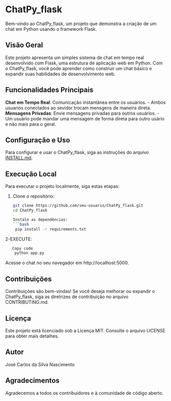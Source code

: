 # ChatPy_flask

Bem-vindo ao ChatPy_flask, um projeto que demonstra a criação
de um chat em Python usando o framework Flask.


## Visão Geral

Este projeto apresenta um simples sistema de chat em tempo real desenvolvido com Flask,
uma estrutura de aplicação web em Python. Com o ChatPy_flask,
você pode aprender como construir um chat básico e expandir suas habilidades de desenvolvimento web.

## Funcionalidades Principais

**Chat em Tempo Real**: Comunicação instantânea entre os usuários.
    - Ambos usuarios conectados ao sevidor trocam mensgens de maneira direta.
 **Mensagens Privadas**: Envie mensagens privadas para outros usuários.
    - Um usuário pode mandar uma mensagem de forma direta para outro usário e não mais para o geral.


## Configuração e Uso

Para configurar e usar o ChatPy_flask, siga as instruções do arquivo [INSTALL.md](INSTALL.md).

## Execução Local

Para executar o projeto localmente, siga estas etapas:

1. Clone o repositório:

   ```bash
   git clone https://github.com/seu-usuario/ChatPy_flask.git
   cd ChatPy_flask

   Instale as dependências:
   ```bash
    pip install -r requirements.txt
2-EXECUTE:  
   ```bash
      Copy code
       python app.py
   ```

Acesse o chat no seu navegador em http://localhost:5000.

## Contribuições
 Contribuições são bem-vindas! Se você deseja melhorar ou expandir o ChatPy_flask, siga as diretrizes de contribuição no arquivo CONTRIBUTING.md.

## Licença
  Este projeto está licenciado sob a Licença MIT. Consulte o arquivo LICENSE para obter mais detalhes.

## Autor
   José Carlos da Silva Nascimento

## Agradecimentos
Agradecemos a todos os contribuidores e à comunidade de código aberto.
 




